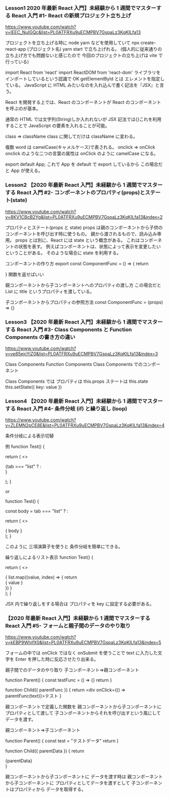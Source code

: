 ### Lesson1 2020 年最新 React 入門】未経験から 1 週間でマスターする React 入門 #1- React の新規プロジェクト立ち上げ

https://www.youtube.com/watch?v=lEEC_NuIGQc&list=PL0ATFRXu9uECMPBV7GspaLz3KqKILfa13

プロジェクトを立ち上げる時に
node yarn などを使用していて
npx create-react-app (プロジェクト名)
yarn start
で立ち上げれる。
(個人的に従来通りの立ち上げ方でも問題ないと感じたので
今回のプロジェクトの立ち上げは vite で行っている)

import React from 'react'
import ReactDOM from 'react-dom'
ライブラリをインポートしているという認識で OK
getElementById とは
エレメントを指定している。
JavaScript に HTML みたいなのを入れ込んで書く記法を『JSX』と言う。

React を開発する上では、React のコンポーネントが React のコンポーネントを呼ぶのが基本。

通常の HTML では文字列(String)しか入れれないが
JSX 記法では{}これを利用することで JavaScript の要素を入れることが可能。

class => className
class に関してだけは className に変わる。

複数 word は camelCase(キャメルケース)で表される。
onclick => onClick
onclick のような二つの言葉の属性は onClick のように camelCase になる。

export default App;
これで App を default で export しているから
この場合だと App が使える。

### Lesson2 【2020 年最新 React 入門】未経験から 1 週間でマスターする React 入門 #2- コンポーネントのプロパティ(props)とステート(state)

https://www.youtube.com/watch?v=8KV1CBcB2Yg&list=PL0ATFRXu9uECMPBV7GspaLz3KqKILfa13&index=2

プロパティとステート(props と state)
props は親のコンポーネントから子供のコンポーネントを呼び出す時に使うもの。
親から渡されるもので、読み込み専用。
props とは別に、React には state という概念がある。
これはコンポーネントの状態を表す。
例えばコンポーネントは、状態によって表示を変更したいということがある。
そのような場合に state を利用する。

コンポーネントの作り方
export const ComponentFunc = () => {
return <div></div>
}
関数を返せばいい

親コンポーネントから子コンポーネントへのプロパティの渡し方
<List title='値'>
この場合だと
List に title というプロパティを渡している。

子コンポーネントからプロパティの参照方法
const ComponentFunc = (props) => {}

### Lesson3 【2020 年最新 React 入門】未経験から 1 週間でマスターする React 入門 #3- Class Components と Function Components の書き方の違い

https://www.youtube.com/watch?v=ve85ejcYiZ0&list=PL0ATFRXu9uECMPBV7GspaLz3KqKILfa13&index=3

Class Components Function Components
Class Components でのコンポーネント

Class Components では
プロパティは
this.props
ステートは
this.state
this.setState({ key: value })

### Lesson4 【2020 年最新 React 入門】未経験から 1 週間でマスターする React 入門 #4- 条件分岐 (if) と繰り返し (loop)

https://www.youtube.com/watch?v=ZLEMN2pCE8E&list=PL0ATFRXu9uECMPBV7GspaLz3KqKILfa13&index=4

条件分岐による表示切替

例
function Test() {

return (
<>

<div>
{tab === "list" ? <List /> : <Form />}
</div>
</>
);
}

or

function Test() {

const body = tab === "list" ? <List /> : <Form />

return (
<>

<div>
{ body }
</div>
</>
);
}

このように
三項演算子を使うと
条件分岐を簡単にできる。

繰り返しによるリスト表示
function Test() {

return (
<>

<div>
{
    list.map((value, index) => {
        return <div key={index}>{ value }</div>
    })
}
</div>
</>
);
}

JSX 内で繰り返しをする場合は
プロパティを key に設定する必要がある。

### 【2020 年最新 React 入門】未経験から 1 週間でマスターする React 入門 #5- フォームと親子間のデータのやり取り

https://www.youtube.com/watch?v=kEBP9WhifX0&list=PL0ATFRXu9uECMPBV7GspaLz3KqKILfa13&index=5

フォームの中では
onClick ではなく
onSubmit を使うことで
text に入力した文字を
Enter を押した時に反応させたり出来る。

親子間でのデータのやり取り
子コンポーネント=>親コンポーネント

function Parent() {
const testFunc = () => {}
return <Child parentFunc={testFunc} />
}

function Child({ parentFunc }) {
return <div onClick={() => parentFunc(text)}>テスト</div>
}

親コンポーネントで定義した関数を
親コンポーネントから子コンポーネントに
プロパティとして渡して
子コンポーネントからそれを呼び出すという風にして
データを渡す。

親コンポーネント=>子コンポーネント

function Parent() {
const test = "テストデータ"
return <Child parentData={test} />
}

function Child({ parentData }) {
return <div>{parentData}</div>
}

親コンポーネントから子コンポーネントに
データを渡す時は
親コンポーネントから子コンポーネントに
プロパティとしてデータを渡すとして
子コンポーネントはプロパティから
データを取得する。
